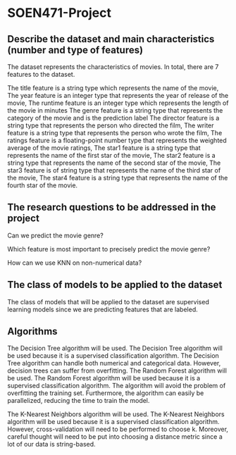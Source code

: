# SOEN471-Project
## Describe the dataset and main characteristics (number and type of features)
The dataset represents the characteristics of movies. 
In total, there are 7 features to the dataset. 

The title feature is a string type which represents the name of the movie, 
The year feature is an integer type that represents the year of release of the movie, 
The runtime feature is an integer type which represents the length of the movie in minutes
The genre feature is a string type that represents the category of the movie and is the prediction label
The director feature is a string type that represents the person who directed the film, 
The writer feature is a string type that represents the person who wrote the film, 
The ratings feature is a floating-point number type that represents the weighted average of the movie ratings, 
The star1 feature is a string type that represents the name of the first star of the movie,
The star2 feature is a string type that represents the name of the second star of the movie,
The star3 feature is of string type that represents the name of the third star of the movie, 
The star4 feature is a string type that represents the name of the fourth star of the movie. 

## The research questions to be addressed in the project
Can we predict the movie genre?  

Which feature is most important to precisely predict the movie genre?

How can we use KNN on non-numerical data?  

## The class of models to be applied to the dataset
The class of models that will be applied to the dataset are supervised learning models since we are predicting features that are labeled.


## Algorithms
The Decision Tree algorithm will be used. The Decision Tree algorithm will be used because it is a supervised classification algorithm. The Decision Tree algorithm can handle both numerical and categorical data. However, decision trees can suffer from overfitting. 
The Random Forest algorithm will be used. The Random Forest algorithm will be used because it is a supervised classification algorithm. The algorithm will avoid the problem of overfitting the training set. Furthermore, the algorithm can easily be parallelized, reducing the time to train the model.

The K-Nearest Neighbors algorithm will be used. The K-Nearest Neighbors algorithm will be used because it is a supervised classification algorithm. However, cross-validation will need to be performed to choose k. Moreover, careful thought will need to be put into choosing a distance metric since a lot of our data is string-based. 

